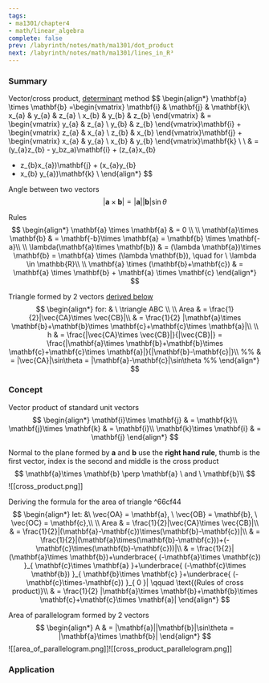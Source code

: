 ```yaml
---
tags:
- ma1301/chapter4
- math/linear_algebra
complete: false
prev: /labyrinth/notes/math/ma1301/dot_product
next: /labyrinth/notes/math/ma1301/lines_in_R³
---
```

   
### Summary
Vector/cross product, [determinant](/labyrinth/notes/math/ma1522/determinants#^2f9027) method
$$
\begin{align*}
\mathbf{a} \times \mathbf{b} =\begin{vmatrix}
\mathbf{i} & \mathbf{j} & \mathbf{k}\\
x_{a} & y_{a} & z_{a} \\
x_{b} & y_{b} & z_{b}
\end{vmatrix} & = 
\begin{vmatrix}
y_{a} & z_{a} \\
y_{b} & z_{b}
\end{vmatrix}\mathbf{i} + 
\begin{vmatrix}
z_{a} & x_{a} \\
z_{b} & x_{b} 
\end{vmatrix}\mathbf{j} + 
\begin{vmatrix}
x_{a} & y_{a} \\
x_{b} & y_{b}
\end{vmatrix}\mathbf{k} \\
\\
& = (y_{a}z_{b} - y_bz_a)\mathbf{i} + (z_{a}x_{b}
- z_{b}x_{a})\mathbf{j} + (x_{a}y_{b}
- x_{b} y_{a})\mathbf{k} \\
\end{align*}
$$

Angle between two vectors
$$
|\mathbf{a}\times \mathbf{b}| = |\mathbf{a}||\mathbf{b}|\sin\theta
$$

Rules
$$
\begin{align*}
\mathbf{a} \times \mathbf{a} & = 0 \\
\\
\mathbf{a}\times \mathbf{b} & = \mathbf{-b}\times \mathbf{a} = \mathbf{b} \times \mathbf{-a}\\
\\
\lambda(\mathbf{a}\times \mathbf{b}) & = (\lambda \mathbf{a})\times \mathbf{b} = \mathbf{a} \times (\lambda \mathbf{b}), \quad for \ \lambda \in \mathbb{R}\\
\\
\mathbf{a} \times (\mathbf{b}+\mathbf{c}) & = \mathbf{a} \times \mathbf{b} + \mathbf{a} \times \mathbf{c}
\end{align*}
$$

Triangle formed by 2 vectors [derived below](#^66cf44)
$$
\begin{align*}
for: & \ \triangle ABC \\
\\
Area & = \frac{1}{2}|\vec{CA}\times \vec{CB}|\\
& = \frac{1}{2} |\mathbf{a}\times \mathbf{b}+\mathbf{b}\times \mathbf{c}+\mathbf{c}\times \mathbf{a}|\\
\\
h & = \frac{|\vec{CA}\times \vec{CB}|}{|\vec{CB}|} = \frac{|\mathbf{a}\times \mathbf{b}+\mathbf{b}\times \mathbf{c}+\mathbf{c}\times \mathbf{a}|}{|\mathbf{b}-\mathbf{c}|}\\
%% & = |\vec{CA}|\sin\theta = |\mathbf{a}-\mathbf{c}|\sin\theta %%
\end{align*}
$$
### Concept
Vector product of standard unit vectors
$$
\begin{align*}
\mathbf{i}\times \mathbf{j} & = \mathbf{k}\\
\mathbf{j}\times \mathbf{k} & = \mathbf{i}\\
\mathbf{k}\times \mathbf{i} & = \mathbf{j}
\end{align*}
$$

Normal to the plane formed by $\mathbf{a}$ and $\mathbf{b}$
use the **right hand rule**, thumb is the first vector, index is the second and middle is the cross product
$$
\mathbf{a}\times \mathbf{b} \perp \mathbf{a} \ and \ \mathbf{b}\\
$$
![[cross_product.png]]

Deriving the formula for the area of triangle ^66cf44
$$
\begin{align*}
let: &\ \vec{OA} = \mathbf{a}, \ \vec{OB} = \mathbf{b}, \ \vec{OC} = \mathbf{c},\\
\\
Area & = \frac{1}{2}|\vec{CA}\times \vec{CB}|\\
& = \frac{1}{2}|(\mathbf{a}-\mathbf{c})\times(\mathbf{b}-\mathbf{c})|\\
& = \frac{1}{2}|(\mathbf{a}\times(\mathbf{b}-\mathbf{c}))+(-\mathbf{c}\times(\mathbf{b}-\mathbf{c}))|\\
& = \frac{1}{2}|(\mathbf{a}\times \mathbf{b})+\underbrace{ (-\mathbf{a}\times \mathbf{c}) }_{ \mathbf{c}\times \mathbf{a} }+\underbrace{ (-\mathbf{c}\times \mathbf{b}) }_{ \mathbf{b}\times \mathbf{c} }+\underbrace{ (-\mathbf{c}\times-\mathbf{c}) }_{ 0 }| \qquad \text{(Rules of cross product)}\\
& = \frac{1}{2} |\mathbf{a}\times \mathbf{b}+\mathbf{b}\times \mathbf{c}+\mathbf{c}\times \mathbf{a}|
\end{align*}
$$

Area of parallelogram formed by 2 vectors
$$
\begin{align*}
A & = |\mathbf{a}||\mathbf{b}|\sin\theta = |\mathbf{a}\times \mathbf{b}|
\end{align*}
$$
![[area_of_parallelogram.png]]![[cross_product_parallelogram.png]]
### Application
